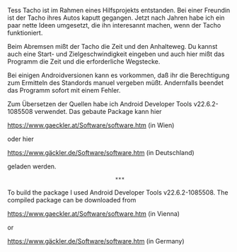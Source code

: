 Tess Tacho ist im Rahmen eines Hilfsprojekts entstanden. Bei einer Freundin 
ist der Tacho ihres Autos kaputt gegangen. Jetzt nach Jahren habe ich ein paar 
nette Ideen umgesetzt, die ihn interesannt machen, wenn der Tacho funktioniert.

Beim Abremsen mißt der Tacho die Zeit und den Anhalteweg. Du kannst auch eine 
Start- und Zielgeschwindigkeit eingeben und auch hier mißt das Programm die 
Zeit und die erforderliche Wegstecke.

Bei einigen Androidversionen kann es vorkommen, daß ihr die Berechtigung zum 
Ermitteln des Standords manuel vergeben müßt. Andernfalls beendet das Programm 
sofort mit einem Fehler.

Zum Übersetzen der Quellen habe ich Android Developer Tools v22.6.2-1085508 
verwendet. Das gebaute Package kann hier

https://www.gaeckler.at/Software/software.htm (in Wien)

oder hier

https://www.gäckler.de/Software/software.htm (in Deutschland)

geladen werden.

                                      ***

To build the package I used Android Developer Tools v22.6.2-1085508. The 
compiled package can be downloaded from

https://www.gaeckler.at/Software/software.htm (in Vienna)

or

https://www.gäckler.de/Software/software.htm (in Germany)
